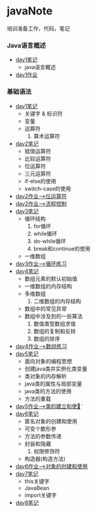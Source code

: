 # javaNote
培训准备工作，代码，笔记
### Java语言概述
* [day1笔记](JavaSummary/day1.md)    
    * java语言概述
* [day1作业](JavaSummary/day1code.java)
### 基础语法
* [day1笔记](BasicGrammar/day1.md)
   * 关键字 & 标识符     
   * 变量      
   * 运算符     
      1. 算术运算符  
* [day2笔记](BasicGrammar/day2.md)     
   * 赋值运算符
   * 比较运算符     
   * 位运算符     
   * 三元运算符      
   * if-else的使用      
   * switch-case的使用      
* [day2作业-->位运算符](BasicGrammar/BitOperation.java)
* [day2作业-->流程控制](BasicGrammar/ProcessControl.java)  
* [day3笔记](BasicGrammar/day3.md)
   * 循环结构      
      1. for循环     
      2. while循环     
      3. do-while循环     
      4. break和continue的使用      
   * 一维数组       
* [day3作业-->循环练习](BasicGrammar/LoopPractice.java)
* [day4笔记](BasicGrammar/day4.md)
   * 数组元素的默认初始值
   * 一维数组的内存结构
   * 多维数组
      1. 二维数组的内存结构
   * 数组中的常见异常
   * 数组中涉及到的一些算法
      1. 数值类型数组求值
      2. 数组的复制和反转
      3. 数组的排序
* [day4作业-->数组练习](BasicGrammar/ArrayTest.java)
* [day5笔记](Object-OrientedProgram/day5.md)
   * 面向对象的编程思想
   * 创建java类并实例化类变量
   * 类对象的内存解析
   * java类的属性与局部变量
   * java类的方法的使用
   * 方法的重载
* [day5作业-->类的建立和使用̃](Object-OrientedProgram/ClassTest.java)
* [day6笔记](Object-OrientedProgram/day6.md)
   * 匿名对象的创建和使用
   * 可变个数形参
   * 方法的参数传递
   * 封装和隐藏
      1. 权限修饰符
   * 构造器(构造方法)
* [day6作业-->对象的创建和使用](Object-OrientedProgram/ObjectTest.java)
* [day7笔记](Object-OrientedProgram/day7.md)
   * this关键字
   * JavaBean
   * import关键字
* [day8笔记](ProClassFeature/day8.md)